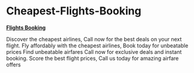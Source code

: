 # Cheapest-Flights-Booking

**[Flights Booking](https://booknowflight.com)**

Discover the cheapest airlines, Call now for the best deals on your next flight.
Fly affordably with the cheapest airlines, Book today for unbeatable prices
Find unbeatable airfares Call now for exclusive deals and instant booking.
Score the best flight prices, Call us today for amazing airfare offers

